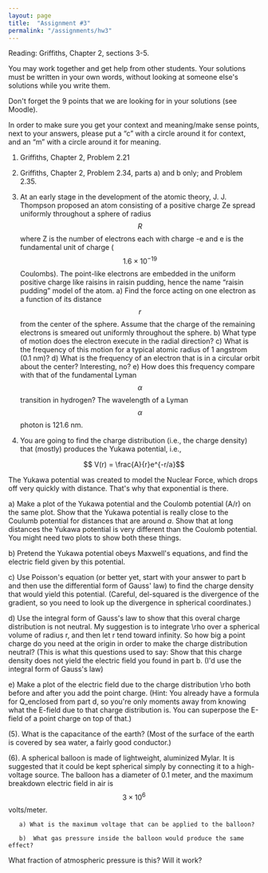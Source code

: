 ```yaml
---
layout: page
title:  "Assignment #3"
permalink: "/assignments/hw3"
---
```


Reading: Griffiths, Chapter 2, sections 3-5.


You may work together and get help from other students. Your solutions must be written in your own words, without looking at someone else's solutions while
you write them.

Don't forget the 9 points that we are looking for in your solutions (see Moodle).

In order to make sure you get your context and meaning/make sense points,
next to your answers, please put a “c” with a circle around it for context,
and an “m” with a circle around it for meaning.


1. Griffiths, Chapter 2, Problem 2.21

2. Griffiths, Chapter 2, Problem 2.34, parts a) and b only; and Problem 2.35.

3. At an early stage in the development of the atomic theory, J. J. Thompson proposed an atom consisting of a positive charge Ze spread uniformly throughout a sphere of radius $$R$$ where Z is the number of electrons each with charge -e and e is the fundamental unit of charge ($$1.6 \times 10^{-19}$$ Coulombs).  The point-like electrons are embedded in the uniform positive charge like raisins in raisin pudding, hence the name “raisin pudding” model of the atom.
    a) Find the force acting on one electron as a function of its distance $$r$$ from the center of the sphere. Assume that the charge of the remaining electrons is smeared out uniformly throughout the sphere.
    b) What type of motion does the electron execute in the radial direction?
    c) What is the frequency of this motion for a typical atomic radius of 1 angstrom (0.1 nm)?
    d) What is the frequency of an electron that is in a circular orbit about the center?  Interesting, no?
    e) How does this frequency compare with that of the fundamental Lyman $$\alpha$$ transition in
hydrogen? The wavelength of a Lyman $$\alpha$$ photon is 121.6 nm.

4. You are going to find the charge distribution (i.e., the charge density) that (mostly) produces the Yukawa potential, i.e.,

 $$ V(r) = \frac{A}{r}e^{-r/a}$$

The Yukawa potential was created to model the Nuclear Force, which drops off very quickly with distance. That's why that exponential is there. 

a) Make a plot of the Yukawa potential and the Coulomb potential 
(A/r) on the same plot.  Show that the Yukawa potential is really close to the Coulumb potential for distances that are around $a$. Show that at long distances the Yukawa potential is very different than the Coulomb potential.  You might need two plots to show both these things.  

b) Pretend the Yukawa potential obeys Maxwell's equations, and find the electric field given by this potential.

c) Use Poisson's equation (or better yet, start with your answer to part b and then use the differential form of Gauss' law) to find the charge density that would yield this potential. (Careful, del-squared is the divergence of the gradient, so you need to look up the divergence in spherical coordinates.) 

d) Use the integral form of Gauss's law to show that this overal charge distribution is not neutral. My suggestion is to integrate \rho over a spherical volume of radius r, and then let r tend toward infinity.  So how big a point charge do you need at the origin in order to make the charge distribution neutral? (This is what this questions used to say: Show that this charge density does not yield the electric field you found in part b. (I'd use the integral form of Gauss's law)  

e) Make a plot of the electric field due to the charge distribution \rho both before and after you add the point charge.  (Hint: You already have a formula for Q_enclosed from part d, so you're only moments away from knowing what the E-field due to that charge distribution is. You can superpose the E-field of a point charge on top of that.)

(5).   What is the capacitance of the earth? (Most of the surface of the earth is covered by sea water, a fairly good conductor.)

(6).   A spherical balloon is made of lightweight, aluminized Mylar. It is suggested that it could be kept spherical simply by connecting it to a high-voltage source. The balloon has a diameter of 0.1 meter, and the maximum breakdown electric field in air is
$$ 3 \times 10^6$$ volts/meter.

       a) What is the maximum voltage that can be applied to the balloon?

       b)  What gas pressure inside the balloon would produce the same effect? 

What fraction of atmospheric pressure is this? Will it work?

